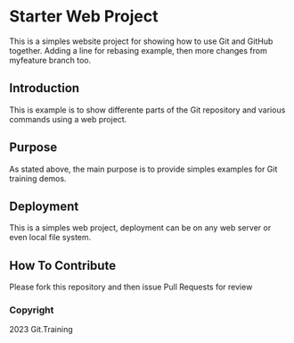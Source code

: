 # Starter Web Project

This is a simples website project for showing how to use Git and GitHub together. Adding a line for rebasing example, then more changes from myfeature branch too.

## Introduction

This is example is to show differente parts of the Git repository and various commands using a web project.

## Purpose
As stated above, the main purpose is to provide simples examples for Git training demos.

## Deployment

This is a simples web project, deployment can be on any web server or even local file system.

## How To Contribute

Please fork this repository and then issue Pull Requests for review

### Copyright

2023 Git.Training